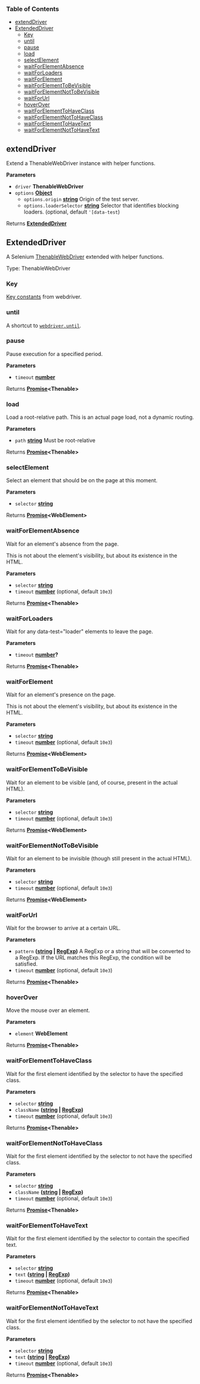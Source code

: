 <!-- Generated by documentation.js. Update this documentation by updating the source code. -->

### Table of Contents

-   [extendDriver](#extenddriver)
-   [ExtendedDriver](#extendeddriver)
    -   [Key](#key)
    -   [until](#until)
    -   [pause](#pause)
    -   [load](#load)
    -   [selectElement](#selectelement)
    -   [waitForElementAbsence](#waitforelementabsence)
    -   [waitForLoaders](#waitforloaders)
    -   [waitForElement](#waitforelement)
    -   [waitForElementToBeVisible](#waitforelementtobevisible)
    -   [waitForElementNotToBeVisible](#waitforelementnottobevisible)
    -   [waitForUrl](#waitforurl)
    -   [hoverOver](#hoverover)
    -   [waitForElementToHaveClass](#waitforelementtohaveclass)
    -   [waitForElementNotToHaveClass](#waitforelementnottohaveclass)
    -   [waitForElementToHaveText](#waitforelementtohavetext)
    -   [waitForElementNotToHaveText](#waitforelementnottohavetext)

## extendDriver

Extend a ThenableWebDriver instance with helper functions.

**Parameters**

-   `driver` **ThenableWebDriver** 
-   `options` **[Object](https://developer.mozilla.org/en-US/docs/Web/JavaScript/Reference/Global_Objects/Object)** 
    -   `options.origin` **[string](https://developer.mozilla.org/en-US/docs/Web/JavaScript/Reference/Global_Objects/String)** Origin of the test server.
    -   `options.loaderSelector` **[string](https://developer.mozilla.org/en-US/docs/Web/JavaScript/Reference/Global_Objects/String)** Selector that identifies blocking loaders. (optional, default `'[data-test`)

Returns **[ExtendedDriver](#extendeddriver)** 

## ExtendedDriver

A Selenium [ThenableWebDriver](https://seleniumhq.github.io/selenium/docs/api/javascript/module/selenium-webdriver/index_exports_ThenableWebDriver.html)
extended with helper functions.

Type: ThenableWebDriver

### Key

[Key constants](https://seleniumhq.github.io/selenium/docs/api/javascript/module/selenium-webdriver/index_exports_Key.html) from webdriver.

### until

A shortcut to [`webdriver.until`](https://seleniumhq.github.io/selenium/docs/api/javascript/module/selenium-webdriver/lib/until.html).

### pause

Pause execution for a specified period.

**Parameters**

-   `timeout` **[number](https://developer.mozilla.org/en-US/docs/Web/JavaScript/Reference/Global_Objects/Number)** 

Returns **[Promise](https://developer.mozilla.org/en-US/docs/Web/JavaScript/Reference/Global_Objects/Promise)&lt;Thenable>** 

### load

Load a root-relative path. This is an actual page load, not a dynamic routing.

**Parameters**

-   `path` **[string](https://developer.mozilla.org/en-US/docs/Web/JavaScript/Reference/Global_Objects/String)** Must be root-relative

Returns **[Promise](https://developer.mozilla.org/en-US/docs/Web/JavaScript/Reference/Global_Objects/Promise)&lt;Thenable>** 

### selectElement

Select an element that should be on the page at this moment.

**Parameters**

-   `selector` **[string](https://developer.mozilla.org/en-US/docs/Web/JavaScript/Reference/Global_Objects/String)** 

Returns **[Promise](https://developer.mozilla.org/en-US/docs/Web/JavaScript/Reference/Global_Objects/Promise)&lt;WebElement>** 

### waitForElementAbsence

Wait for an element's absence from the page.

This is not about the element's visibility, but about its existence in the HTML.

**Parameters**

-   `selector` **[string](https://developer.mozilla.org/en-US/docs/Web/JavaScript/Reference/Global_Objects/String)** 
-   `timeout` **[number](https://developer.mozilla.org/en-US/docs/Web/JavaScript/Reference/Global_Objects/Number)**  (optional, default `10e3`)

Returns **[Promise](https://developer.mozilla.org/en-US/docs/Web/JavaScript/Reference/Global_Objects/Promise)&lt;Thenable>** 

### waitForLoaders

Wait for any data-test="loader" elements to leave the page.

**Parameters**

-   `timeout` **[number](https://developer.mozilla.org/en-US/docs/Web/JavaScript/Reference/Global_Objects/Number)?** 

Returns **[Promise](https://developer.mozilla.org/en-US/docs/Web/JavaScript/Reference/Global_Objects/Promise)&lt;Thenable>** 

### waitForElement

Wait for an element's presence on the page.

This is not about the element's visibility, but about its existence in the HTML.

**Parameters**

-   `selector` **[string](https://developer.mozilla.org/en-US/docs/Web/JavaScript/Reference/Global_Objects/String)** 
-   `timeout` **[number](https://developer.mozilla.org/en-US/docs/Web/JavaScript/Reference/Global_Objects/Number)**  (optional, default `10e3`)

Returns **[Promise](https://developer.mozilla.org/en-US/docs/Web/JavaScript/Reference/Global_Objects/Promise)&lt;WebElement>** 

### waitForElementToBeVisible

Wait for an element to be visible (and, of course, present in the actual HTML).

**Parameters**

-   `selector` **[string](https://developer.mozilla.org/en-US/docs/Web/JavaScript/Reference/Global_Objects/String)** 
-   `timeout` **[number](https://developer.mozilla.org/en-US/docs/Web/JavaScript/Reference/Global_Objects/Number)**  (optional, default `10e3`)

Returns **[Promise](https://developer.mozilla.org/en-US/docs/Web/JavaScript/Reference/Global_Objects/Promise)&lt;WebElement>** 

### waitForElementNotToBeVisible

Wait for an element to be invisible (though still present in the actual HTML).

**Parameters**

-   `selector` **[string](https://developer.mozilla.org/en-US/docs/Web/JavaScript/Reference/Global_Objects/String)** 
-   `timeout` **[number](https://developer.mozilla.org/en-US/docs/Web/JavaScript/Reference/Global_Objects/Number)**  (optional, default `10e3`)

Returns **[Promise](https://developer.mozilla.org/en-US/docs/Web/JavaScript/Reference/Global_Objects/Promise)&lt;WebElement>** 

### waitForUrl

Wait for the browser to arrive at a certain URL.

**Parameters**

-   `pattern` **([string](https://developer.mozilla.org/en-US/docs/Web/JavaScript/Reference/Global_Objects/String) \| [RegExp](https://developer.mozilla.org/en-US/docs/Web/JavaScript/Reference/Global_Objects/RegExp))** A RegExp or a string that will be converted to a RegExp. If the URL matches
      this RegExp, the condition will be satisfied.
-   `timeout` **[number](https://developer.mozilla.org/en-US/docs/Web/JavaScript/Reference/Global_Objects/Number)**  (optional, default `10e3`)

Returns **[Promise](https://developer.mozilla.org/en-US/docs/Web/JavaScript/Reference/Global_Objects/Promise)&lt;Thenable>** 

### hoverOver

Move the mouse over an element.

**Parameters**

-   `element` **WebElement** 

Returns **[Promise](https://developer.mozilla.org/en-US/docs/Web/JavaScript/Reference/Global_Objects/Promise)&lt;Thenable>** 

### waitForElementToHaveClass

Wait for the first element identified by the selector to have the specified class.

**Parameters**

-   `selector` **[string](https://developer.mozilla.org/en-US/docs/Web/JavaScript/Reference/Global_Objects/String)** 
-   `className` **([string](https://developer.mozilla.org/en-US/docs/Web/JavaScript/Reference/Global_Objects/String) \| [RegExp](https://developer.mozilla.org/en-US/docs/Web/JavaScript/Reference/Global_Objects/RegExp))** 
-   `timeout` **[number](https://developer.mozilla.org/en-US/docs/Web/JavaScript/Reference/Global_Objects/Number)**  (optional, default `10e3`)

Returns **[Promise](https://developer.mozilla.org/en-US/docs/Web/JavaScript/Reference/Global_Objects/Promise)&lt;Thenable>** 

### waitForElementNotToHaveClass

Wait for the first element identified by the selector to not have the specified class.

**Parameters**

-   `selector` **[string](https://developer.mozilla.org/en-US/docs/Web/JavaScript/Reference/Global_Objects/String)** 
-   `className` **([string](https://developer.mozilla.org/en-US/docs/Web/JavaScript/Reference/Global_Objects/String) \| [RegExp](https://developer.mozilla.org/en-US/docs/Web/JavaScript/Reference/Global_Objects/RegExp))** 
-   `timeout` **[number](https://developer.mozilla.org/en-US/docs/Web/JavaScript/Reference/Global_Objects/Number)**  (optional, default `10e3`)

Returns **[Promise](https://developer.mozilla.org/en-US/docs/Web/JavaScript/Reference/Global_Objects/Promise)&lt;Thenable>** 

### waitForElementToHaveText

Wait for the first element identified by the selector to contain the specified text.

**Parameters**

-   `selector` **[string](https://developer.mozilla.org/en-US/docs/Web/JavaScript/Reference/Global_Objects/String)** 
-   `text` **([string](https://developer.mozilla.org/en-US/docs/Web/JavaScript/Reference/Global_Objects/String) \| [RegExp](https://developer.mozilla.org/en-US/docs/Web/JavaScript/Reference/Global_Objects/RegExp))** 
-   `timeout` **[number](https://developer.mozilla.org/en-US/docs/Web/JavaScript/Reference/Global_Objects/Number)**  (optional, default `10e3`)

Returns **[Promise](https://developer.mozilla.org/en-US/docs/Web/JavaScript/Reference/Global_Objects/Promise)&lt;Thenable>** 

### waitForElementNotToHaveText

Wait for the first element identified by the selector to not have the specified class.

**Parameters**

-   `selector` **[string](https://developer.mozilla.org/en-US/docs/Web/JavaScript/Reference/Global_Objects/String)** 
-   `text` **([string](https://developer.mozilla.org/en-US/docs/Web/JavaScript/Reference/Global_Objects/String) \| [RegExp](https://developer.mozilla.org/en-US/docs/Web/JavaScript/Reference/Global_Objects/RegExp))** 
-   `timeout` **[number](https://developer.mozilla.org/en-US/docs/Web/JavaScript/Reference/Global_Objects/Number)**  (optional, default `10e3`)

Returns **[Promise](https://developer.mozilla.org/en-US/docs/Web/JavaScript/Reference/Global_Objects/Promise)&lt;Thenable>** 
